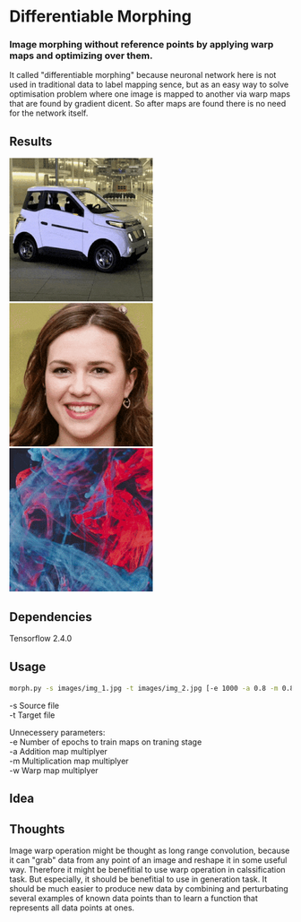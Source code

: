 # Differentiable Morphing

### Image morphing without reference points by applying warp maps and optimizing over them.  
It called "differentiable morphing" because neuronal network here is not used in traditional data to label mapping sence, but as an easy way to solve optimisation problem where one image is mapped to another via warp maps that are found by gradient dicent. So after maps are found there is no need for the network itself.

## Results
![example 1](images/example_1.gif)
![example 2](images/example_2.gif)
![example 3](images/example_3.gif)

## Dependencies

Tensorflow 2.4.0

## Usage

```bash
morph.py -s images/img_1.jpg -t images/img_2.jpg [-e 1000 -a 0.8 -m 0.8 -w 0.3]
```
-s Source file  
-t Target file  
  
Unnecessery parameters:  
-e Number of epochs to train maps on traning stage  
-a Addition map multiplyer  
-m Multiplication map multiplyer  
-w Warp map multiplyer  
  
## Idea


## Thoughts
Image warp operation might be thought as long range convolution, because it can "grab" data from any point of an image and reshape it in some useful way. Therefore it might be benefitial to use warp operation in calssification task. But especially, it should be benefitial to use in generation task. It should be much easier to produce new data by combining and perturbating several examples of known data points than to learn a function that represents all data points at ones.
